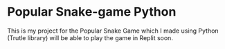 # Popular Snake-game Python
 
This is my project for the Popular Snake Game which I made using Python (Trutle library)
will  be able to play the game in Replit soon. 
